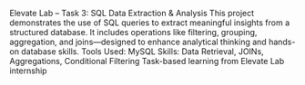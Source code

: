 Elevate Lab – Task 3: SQL Data Extraction & Analysis
This project demonstrates the use of SQL queries to extract meaningful insights from a structured database. It includes operations like filtering, grouping, aggregation, and joins—designed to enhance analytical thinking and hands-on database skills.
 Tools Used: MySQL
 Skills: Data Retrieval, JOINs, Aggregations, Conditional Filtering
 Task-based learning from Elevate Lab internship
